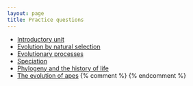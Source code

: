 ```yaml
---
layout: page
title: Practice questions
---
```


* [Introductory unit](intro_ques.html)
* [Evolution by natural selection](ns_ques.html)
* [Evolutionary processes](process_ques.html)
* [Speciation](speciation_ques.html)
* [Phylogeny and the history of life](phylo_ques.html)
* [The evolution of apes](ape_ques.html)
{% comment %} 
{% endcomment %} 
